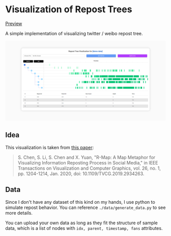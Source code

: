 # Visualization of Repost Trees

[Preview](https://apassbydreg.github.io/RepostTreeVisualization/)

A simple implementation of visualizing twitter / weibo repost tree.


![image-20210408164150987](README_imgs/image-20210408164150987.png)

## Idea

This visualization is taken from [this paper](https://ieeexplore.ieee.org/document/8805419):

> S. Chen, S. Li, S. Chen and X. Yuan, "R-Map: A Map Metaphor for Visualizing Information Reposting Process in Social Media," in IEEE Transactions on Visualization and Computer Graphics, vol. 26, no. 1, pp. 1204-1214, Jan. 2020, doi: 10.1109/TVCG.2019.2934263.

## Data

Since I don't have any dataset of this kind on my hands, I use python to simulate repost behavior. You can reference `./data/generate_data.py` to see more details.

You can upload your own data as long as they fit the structure of sample data, which is a list of nodes with `idx, parent, timestamp, fans` attributes.

